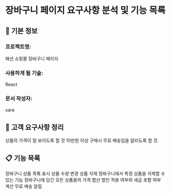 # 장바구니 페이지 요구사항 분석 및 기능 목록

## 📌 기본 정보
### 프로젝트명: 
패션 쇼핑몰 장바구니 페이지

### 사용하게 될 기술: 
React

### 문서 작성자: 
sara

## 📝 고객 요구사항 정리
상품의 가격이 잘 보이도록 할 것
10만원 이상 구매시 무료 배송임을 알리도록 할 것.

## 📋 기능 목록
장바구니 상품 목록 표시
상품 수량 변경
상품 삭제
장바구니에서 특정 상품을 삭제할 수 있는 기능
장바구니에 담긴 모든 상품들의 가격 합산
할인 적용 여부와 세금 포함 여부 계산
무료 배송 알림